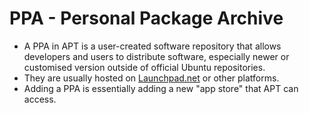 # PPA - Personal Package Archive

- A PPA in APT is a user-created software repository that allows developers and users to distribute software, especially newer or customised version outside of official Ubuntu repositories.
- They are usually hosted on [Launchpad.net](https://launchpad.net/) or other platforms.
- Adding a PPA is essentially adding a new "app store" that APT can access.